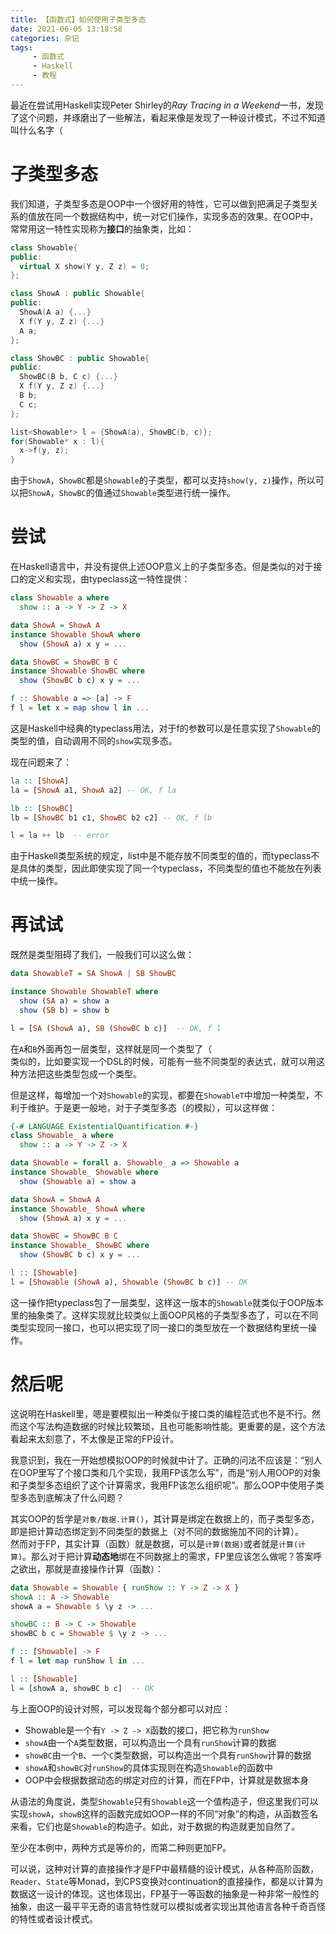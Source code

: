 ```yaml
---
title: 【函数式】如何使用子类型多态
date: 2021-06-05 13:18:58
categories: 杂记
tags:
     - 函数式
     - Haskell
     - 教程
---
```


最近在尝试用Haskell实现Peter Shirley的*Ray Tracing in a Weekend*一书，发现了这个问题，并琢磨出了一些解法，看起来像是发现了一种设计模式，不过不知道叫什么名字（

<!--more-->

# 子类型多态
我们知道，子类型多态是OOP中一个很好用的特性，它可以做到把满足子类型关系的值放在同一个数据结构中，统一对它们操作，实现多态的效果。在OOP中，常常用这一特性实现称为**接口**的抽象类，比如：  
```cpp
class Showable{
public:
  virtual X show(Y y, Z z) = 0;
};

class ShowA : public Showable{
public:
  ShowA(A a) {...}
  X f(Y y, Z z) {...}
  A a;
};

class ShowBC : public Showable{
public:
  ShowBC(B b, C c) {...}
  X f(Y y, Z z) {...}
  B b;
  C c;
};

list<Showable*> l = {ShowA(a), ShowBC(b, c)};
for(Showable* x : l){
  x->f(y, z);
}
```
由于`ShowA`，`ShowBC`都是`Showable`的子类型，都可以支持`show(y, z)`操作，所以可以把`ShowA`，`ShowBC`的值通过`Showable`类型进行统一操作。

# 尝试
在Haskell语言中，并没有提供上述OOP意义上的子类型多态。但是类似的对于接口的定义和实现，由typeclass这一特性提供：
```haskell
class Showable a where
  show :: a -> Y -> Z -> X

data ShowA = ShowA A
instance Showable ShowA where
  show (ShowA a) x y = ...

data ShowBC = ShowBC B C
instance Showable ShowBC where
  show (ShowBC b c) x y = ...

f :: Showable a => [a] -> F
f l = let x = map show l in ...
```
这是Haskell中经典的typeclass用法，对于f的参数可以是任意实现了`Showable`的类型的值，自动调用不同的`show`实现多态。

现在问题来了：
```haskell
la :: [ShowA]
la = [ShowA a1, ShowA a2] -- OK, f la

lb :: [ShowBC]
lb = [ShowBC b1 c1, ShowBC b2 c2] -- OK, f lb

l = la ++ lb  -- error
```
由于Haskell类型系统的规定，list中是不能存放不同类型的值的，而typeclass不是具体的类型，因此即使实现了同一个typeclass，不同类型的值也不能放在列表中统一操作。

# 再试试
既然是类型阻碍了我们，一般我们可以这么做：
```haskell
data ShowableT = SA ShowA | SB ShowBC

instance Showable ShowableT where
  show (SA a) = show a
  show (SB b) = show b

l = [SA (ShowA a), SB (ShowBC b c)]  -- OK, f l
```
在`A`和`B`外面再包一层类型，这样就是同一个类型了（   
类似的，比如要实现一个DSL的时候，可能有一些不同类型的表达式，就可以用这种方法把这些类型包成一个类型。  

但是这样，每增加一个对`Showable`的实现，都要在`ShowableT`中增加一种类型，不利于维护。于是更一般地，对于子类型多态（的模拟），可以这样做：  
```haskell
{-# LANGUAGE ExistentialQuantification #-}
class Showable_ a where
  show :: a -> Y -> Z -> X

data Showable = forall a. Showable_ a => Showable a
instance Showable_ Showable where
  show (Showable a) = show a

data ShowA = ShowA A
instance Showable_ ShowA where
  show (ShowA a) x y = ...

data ShowBC = ShowBC B C
instance Showable_ ShowBC where
  show (ShowBC b c) x y = ...

l :: [Showable]
l = [Showable (ShowA a), Showable (ShowBC b c)] -- OK
```
这一操作把typeclass包了一层类型，这样这一版本的`Showable`就类似于OOP版本里的抽象类了。这样实现就比较类似上面OOP风格的子类型多态了，可以在不同类型实现同一接口，也可以把实现了同一接口的类型放在一个数据结构里统一操作。

# 然后呢
这说明在Haskell里，嗯是要模拟出一种类似于接口类的编程范式也不是不行。然而这个写法构造数据的时候比较繁琐，且也可能影响性能。更重要的是，这个方法看起来太刻意了，不太像是正常的FP设计。

我意识到，我在一开始想模拟OOP的时候就中计了。正确的问法不应该是：“别人在OOP里写了个接口类和几个实现，我用FP该怎么写”，而是“别人用OOP的对象和子类型多态组织了这个计算需求，我用FP该怎么组织呢”。那么OOP中使用子类型多态到底解决了什么问题？  

其实OOP的哲学是`对象/数据.计算()`，其计算是绑定在数据上的，而子类型多态，即是把计算动态绑定到不同类型的数据上（对不同的数据施加不同的计算）。  
然而对于FP，其实计算（函数）就是数据，可以是`计算(数据)`或者就是`计算(计算)`。那么对于把计算**动态地**绑在不同数据上的需求，FP里应该怎么做呢？答案呼之欲出，那就是直接操作计算（函数）：

```haskell
data Showable = Showable { runShow :: Y -> Z -> X }
showA :: A -> Showable
showA a = Showable $ \y z -> ...

showBC :: B -> C -> Showable
showBC b c = Showable $ \y z -> ...

f :: [Showable] -> F
f l = let map runShow l in ...

l :: [Showable]
l = [showA a, showBC b c]  -- OK 
```

与上面OOP的设计对照，可以发现每个部分都可以对应：
- Showable是一个有`Y -> Z -> X`函数的接口，把它称为`runShow`
- `showA`由一个`A`类型数据，可以构造出一个具有`runShow`计算的数据
- `showBC`由一个`B`、一个`C`类型数据，可以构造出一个具有`runShow`计算的数据
- `showA`和`showBC`对`runShow`的具体实现则在构造`Showable`的函数中  
- OOP中会根据数据动态的绑定对应的计算，而在FP中，计算就是数据本身

从语法的角度说，类型`Showable`只有`Showable`这一个值构造子，但这里我们可以实现`showA`，`showB`这样的函数完成如OOP一样的不同“对象”的构造，从函数签名来看，它们也是`Showable`的构造子。如此，对于数据的构造就更加自然了。  

至少在本例中，两种方式是等价的，而第二种则更加FP。

可以说，这种对计算的直接操作才是FP中最精髓的设计模式，从各种高阶函数，`Reader`、`State`等Monad，到CPS变换对continuation的直接操作，都是以计算为数据这一设计的体现。这也体现出，FP基于一等函数的抽象是一种非常一般性的抽象，由这一最平平无奇的语言特性就可以模拟或者实现出其他语言各种千奇百怪的特性或者设计模式。
